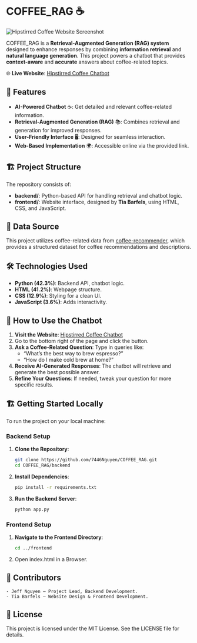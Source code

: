 # COFFEE_RAG ☕

![Hipstirred Coffee Website Screenshot](https://hipstirredcoffee.netlify.app/screenshot.png)

COFFEE_RAG is a **Retrieval-Augmented Generation (RAG) system** designed to enhance responses by combining **information retrieval** and **natural language generation**. This project powers a chatbot that provides **context-aware** and **accurate** answers about coffee-related topics.

🌐 **Live Website**: [Hipstirred Coffee Chatbot](https://hipstirredcoffee.netlify.app/)

## 🚀 Features

- **AI-Powered Chatbot** ☕: Get detailed and relevant coffee-related information.
- **Retrieval-Augmented Generation (RAG)** 📚: Combines retrieval and generation for improved responses.
- **User-Friendly Interface** 🖥️: Designed for seamless interaction.
- **Web-Based Implementation** 🌍: Accessible online via the provided link.

## 🏗️ Project Structure

The repository consists of:

- **backend/**: Python-based API for handling retrieval and chatbot logic.
- **frontend/**: Website interface, designed by **Tia Barfels**, using HTML, CSS, and JavaScript.

## 📖 Data Source

This project utilizes coffee-related data from [coffee-recommender](https://github.com/toferk/coffee-recommender), which provides a structured dataset for coffee recommendations and descriptions.

## 🛠️ Technologies Used

- **Python (42.3%)**: Backend API, chatbot logic.
- **HTML (41.2%)**: Webpage structure.
- **CSS (12.9%)**: Styling for a clean UI.
- **JavaScript (3.6%)**: Adds interactivity.

## 📖 How to Use the Chatbot

1. **Visit the Website**: [Hipstirred Coffee Chatbot](https://hipstirredcoffee.netlify.app/)
2. Go to the bottom right of the page and click the button.
3. **Ask a Coffee-Related Question**: Type in queries like:
   - “What’s the best way to brew espresso?”
   - “How do I make cold brew at home?”
4. **Receive AI-Generated Responses**: The chatbot will retrieve and generate the best possible answer.
5. **Refine Your Questions**: If needed, tweak your question for more specific results.

## 🏗️ Getting Started Locally

To run the project on your local machine:

### Backend Setup

1. **Clone the Repository**:
   ```bash
   git clone https://github.com/7446Nguyen/COFFEE_RAG.git
   cd COFFEE_RAG/backend

2. **Install Dependencies**:
   ```bash
   pip install -r requirements.txt

4. **Run the Backend Server**:
    ```bash
    python app.py

### Frontend Setup
1. **Navigate to the Frontend Directory**:
   ```bash
   cd ../frontend
   
2. Open index.html in a Browser.

## 👥 Contributors
    - Jeff Nguyen – Project Lead, Backend Development.
    - Tia Barfels – Website Design & Frontend Development.

## 📜 License

This project is licensed under the MIT License. See the LICENSE file for details.
